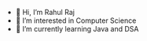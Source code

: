 - 👋 Hi, I’m Rahul Raj
- 👀 I’m interested in Computer Science
- 🌱 I’m currently learning Java and DSA

<!---
rahulraj94391/rahulraj94391 is a ✨ special ✨ repository because its `README.md` (this file) appears on your GitHub profile.
You can click the Preview link to take a look at your changes.
--->
